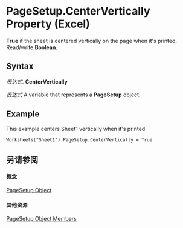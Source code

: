 
# PageSetup.CenterVertically Property (Excel)

 **True** if the sheet is centered vertically on the page when it's printed. Read/write **Boolean**.


## Syntax

 _表达式_. **CenterVertically**

 _表达式_ A variable that represents a **PageSetup** object.


## Example

This example centers Sheet1 vertically when it's printed.


```
Worksheets("Sheet1").PageSetup.CenterVertically = True
```


## 另请参阅


#### 概念


[PageSetup Object](2fd22df9-5987-f723-04a9-9a3f2e84ac81.md)
#### 其他资源


[PageSetup Object Members](http://msdn.microsoft.com/library/feabe079-cb03-f560-6032-88f5585ec8a8%28Office.15%29.aspx)